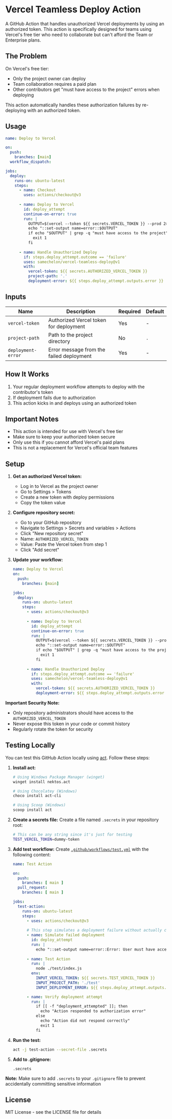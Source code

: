 # Vercel Teamless Deploy Action

A GitHub Action that handles unauthorized Vercel deployments by using an authorized token. This action is specifically designed for teams using Vercel's free tier who need to collaborate but can't afford the Team or Enterprise plans.

## The Problem

On Vercel's free tier:
- Only the project owner can deploy
- Team collaboration requires a paid plan
- Other contributors get "must have access to the project" errors when deploying

This action automatically handles these authorization failures by re-deploying with an authorized token.

## Usage

```yaml
name: Deploy to Vercel

on:
  push:
    branches: [main]
  workflow_dispatch:

jobs:
  deploy:
    runs-on: ubuntu-latest
    steps:
      - name: Checkout
        uses: actions/checkout@v3
        
      - name: Deploy to Vercel
        id: deploy_attempt
        continue-on-error: true
        run: |
          OUTPUT=$(vercel --token ${{ secrets.VERCEL_TOKEN }} --prod 2>&1)
          echo "::set-output name=error::$OUTPUT"
          if echo "$OUTPUT" | grep -q "must have access to the project"; then
            exit 1
          fi
        
      - name: Handle Unauthorized Deploy
        if: steps.deploy_attempt.outcome == 'failure'
        uses: samechelon/vercel-teamless-deploy@v1
        with:
          vercel-token: ${{ secrets.AUTHORIZED_VERCEL_TOKEN }}
          project-path: '.'
          deployment-error: ${{ steps.deploy_attempt.outputs.error }}
```

## Inputs

| Name | Description | Required | Default |
|------|-------------|----------|---------|
| `vercel-token` | Authorized Vercel token for deployment | Yes | - |
| `project-path` | Path to the project directory | No | `.` |
| `deployment-error` | Error message from the failed deployment | Yes | - |

## How It Works

1. Your regular deployment workflow attempts to deploy with the contributor's token
2. If deployment fails due to authorization
3. This action kicks in and deploys using an authorized token

## Important Notes

- This action is intended for use with Vercel's free tier
- Make sure to keep your authorized token secure
- Only use this if you cannot afford Vercel's paid plans
- This is not a replacement for Vercel's official team features

## Setup

1. **Get an authorized Vercel token:**
   - Log in to Vercel as the project owner
   - Go to Settings > Tokens
   - Create a new token with deploy permissions
   - Copy the token value

2. **Configure repository secret:**
   - Go to your GitHub repository
   - Navigate to Settings > Secrets and variables > Actions
   - Click "New repository secret"
   - Name: `AUTHORIZED_VERCEL_TOKEN`
   - Value: Paste the Vercel token from step 1
   - Click "Add secret"

3. **Update your workflow:**
   ```yaml
   name: Deploy to Vercel
   on:
     push:
       branches: [main]
   
   jobs:
     deploy:
       runs-on: ubuntu-latest
       steps:
         - uses: actions/checkout@v3
         
         - name: Deploy to Vercel
           id: deploy_attempt
           continue-on-error: true
           run: |
             OUTPUT=$(vercel --token ${{ secrets.VERCEL_TOKEN }} --prod 2>&1)
             echo "::set-output name=error::$OUTPUT"
             if echo "$OUTPUT" | grep -q "must have access to the project"; then
               exit 1
             fi
         
         - name: Handle Unauthorized Deploy
           if: steps.deploy_attempt.outcome == 'failure'
           uses: samechelon/vercel-teamless-deploy@v1
           with:
             vercel-token: ${{ secrets.AUTHORIZED_VERCEL_TOKEN }}
             deployment-error: ${{ steps.deploy_attempt.outputs.error }}
   ```

**Important Security Note:**
- Only repository administrators should have access to the `AUTHORIZED_VERCEL_TOKEN`
- Never expose this token in your code or commit history
- Regularly rotate the token for security

## Testing Locally

You can test this GitHub Action locally using [act](https://github.com/nektos/act). Follow these steps:

1. **Install act:**
   ```bash
   # Using Windows Package Manager (winget)
   winget install nektos.act

   # Using Chocolatey (Windows)
   choco install act-cli

   # Using Scoop (Windows)
   scoop install act
   ```

2. **Create a secrets file:**
   Create a file named `.secrets` in your repository root:
   ```bash
   # This can be any string since it's just for testing
   TEST_VERCEL_TOKEN=dummy-token
   ```

3. **Add test workflow:**
   Create [`.github/workflows/test.yml`](.github/workflows/test.yml) with the following content:
   ```yaml
   name: Test Action

   on:
     push:
       branches: [ main ]
     pull_request:
       branches: [ main ]

   jobs:
     test-action:
       runs-on: ubuntu-latest
       steps:
         - uses: actions/checkout@v3
         
         # This step simulates a deployment failure without actually calling Vercel
         - name: Simulate failed deployment
           id: deploy_attempt
           run: |
             echo "::set-output name=error::Error: User must have access to the project to create deployments"
           
         - name: Test Action
           run: |
             node ./test/index.js
           env:
             INPUT_VERCEL_TOKEN: ${{ secrets.TEST_VERCEL_TOKEN }}
             INPUT_PROJECT_PATH: './test'
             INPUT_DEPLOYMENT_ERROR: ${{ steps.deploy_attempt.outputs.error }}

         - name: Verify deployment attempt
           run: |
             if [[ -f "deployment_attempted" ]]; then
               echo "Action responded to authorization error"
             else
               echo "Action did not respond correctly"
               exit 1
             fi
   ```

4. **Run the test:**
   ```bash
   act -j test-action --secret-file .secrets
   ```

5. **Add to .gitignore:**
   ```
   .secrets
   ```

**Note:** Make sure to add `.secrets` to your `.gitignore` file to prevent accidentally committing sensitive information

## License

MIT License - see the LICENSE file for details